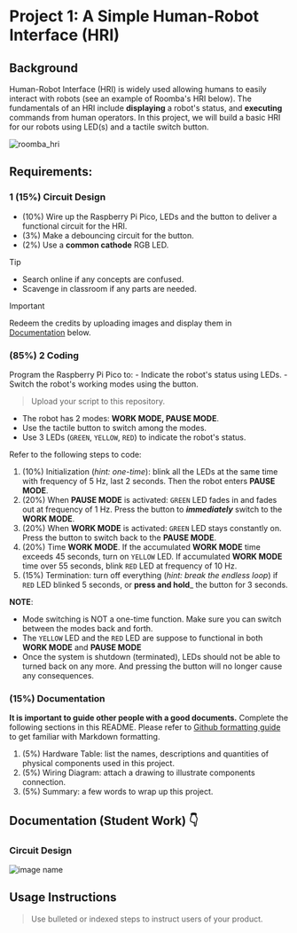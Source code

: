# Project 1: A Simple Human-Robot Interface (HRI)

## Background
Human-Robot Interface (HRI) is widely used allowing humans to easily interact with robots (see an example of Roomba's HRI below). The fundamentals of an HRI include **displaying** a robot's status, and **executing** commands from human operators. In this project, we will build a basic HRI for our robots using LED(s) and a tactile switch button.

![roomba_hri](https://miro.medium.com/v2/resize:fit:640/format:webp/1*nLjM3CHVIxvbTAc3EuUpvg.gif)

## Requirements:

### 1 (15%) Circuit Design
- (10%) Wire up the Raspberry Pi Pico, LEDs and the button to deliver a functional circuit for the HRI.
- (3%) Make a debouncing circuit for the button.
- (2%) Use a **common cathode** RGB LED.
> [!TIP]
> - Search online if any concepts are confused.
> - Scavenge in classroom if any parts are needed.

> [!IMPORTANT]
> Redeem the credits by uploading images and display them in [Documentation](#circuit-design) below.

### (85%) 2 Coding
Program the Raspberry Pi Pico to: 
    - Indicate the robot's status using LEDs.
    - Switch the robot's working modes using the button.
> Upload your script to this repository.

- The robot has 2 modes: **WORK MODE, PAUSE MODE**.
- Use the tactile button to switch among the modes.
- Use 3 LEDs (`GREEN`, `YELLOW`, `RED`) to indicate the robot's status.

Refer to the following steps to code:
1. (10%) Initialization (_hint: one-time_): blink all the LEDs at the same time with frequency of 5 Hz, last 2 seconds. Then the robot enters **PAUSE MODE**.
2. (20%) When **PAUSE MODE** is activated: `GREEN` LED fades in and fades out at frequency of 1 Hz. Press the button to ***immediately*** switch to the **WORK MODE**.
3. (20%) When **WORK MODE** is activated: `GREEN` LED stays constantly on. Press the button to switch back to the **PAUSE MODE**.
4. (20%) Time **WORK MODE**. If the accumulated **WORK MODE** time exceeds 45 seconds, turn on `YELLOW` LED. If accumulated **WORK MODE** time over 55 seconds, blink `RED` LED at frequency of 10 Hz.
5. (15%) Termination: turn off everything (_hint: break the endless loop_) if `RED` LED blinked 5 seconds, or **press and hold**_ the button for 3 seconds. 

**NOTE**: 
- Mode switching is NOT a one-time function. Make sure you can switch between the modes back and forth.
- The `YELLOW` LED and the `RED` LED are suppose to functional in both **WORK MODE** and **PAUSE MODE**
- Once the system is shutdown (terminated), LEDs should not be able to turned back on any more. And pressing the button will no longer cause any consequences.

### (15%) Documentation
**It is important to guide other people with a good documents.** Complete the following sections in this README. Please refer to [Github formatting guide](https://docs.github.com/en/get-started/writing-on-github) to get familiar with Markdown formatting.
1. (5%) Hardware Table: list the names, descriptions and quantities of physical components used in this project.
2. (5%) Wiring Diagram: attach a drawing to illustrate components connection.
3. (5%) Summary: a few words to wrap up this project.

## Documentation (Student Work) 👇

### Circuit Design
![image name](link)

## Usage Instructions
> Use bulleted or indexed steps to instruct users of your product.
